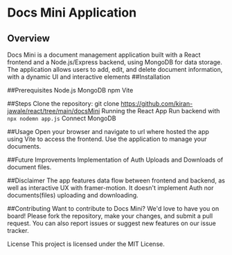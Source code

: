 # Docs Mini Application

## Overview
Docs Mini is a document management application built with a React frontend and a Node.js/Express backend, using MongoDB for data storage. The application allows users to add, edit, and delete document information, with a dynamic UI and interactive elements
##Installation

##Prerequisites
Node.js
MongoDB
npm
Vite

##Steps
Clone the repository: git clone https://github.com/kiran-jawale/react/tree/main/docsMini
Running the React App
Run backend with `npx nodemn app.js`
Connect MongoDB

##Usage
Open your browser and navigate to url where hosted the app using Vite to access the frontend.
Use the application to manage your documents.

##Future Improvements
Implementation of Auth
Uploads and Downloads of document files.

##Disclaimer
The app features data flow between frontend and backend, as well as interactive UX with framer-motion. 
It doesn't implement Auth nor documents(files) uploading and downloading.

##Contributing
Want to contribute to Docs Mini? We'd love to have you on board! Please fork the repository, make your changes, and submit a pull request. You can also report issues or suggest new features on our issue tracker.

License
This project is licensed under the MIT License.



